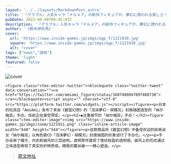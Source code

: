 ```yaml
---
layout: '../../layouts/MarkdownPost.astro'
title: '『グラブル』人気キャラ「ナルメア」の新作フィギュアが、夢幻に誘われる美しさ！無数の蝶が舞い上がる迫力のエフェクトパーツにも注目'
pubDate: 2023-08-08T08:45:03Z
description: '『グラブル』人気キャラ「ナルメア」の新作フィギュアが、夢幻に誘われる美しさ！無数の蝶が舞い上がる迫力のエフェクトパーツにも注目'
author: '《鈴木伊玖馬》'
cover:
  url: 'https://www.inside-games.jp/imgs/ogp_f/1221930.jpg'
  square: 'https://www.inside-games.jp/imgs/ogp_f/1221930.jpg'
  alt: "cover"
tags: ["news","游戏"]
theme: 'light'
featured: false
---
```


![cover](https://www.inside-games.jp/imgs/ogp_f/1221930.jpg)

    <figure class="ctms-editor-twitter"><blockquote class="twitter-tweet" data-conversation=""><a href="https://twitter.com/amiami_figure/status/1687486047897460738"></a></blockquote><script async="" charset="utf-8" src="https://platform.twitter.com/widgets.js"></script></figure><p>日本的玩具店「AmiAmi」发布了来自《碧蓝幻想》的「泡沫夢幻・胡蝶刃」封面插图造型的「纳尔梅亚」手办。目前正在接受预定。</p><h2>◆注重细节的「纳尔梅亚」手办！</h2><figure class="ctms-editor-image"><img src="https://www.inside-games.jp/imgs/zoom/1221911.png" class="inline-article-image" width="640" height="544"></figure><p>这款商品将《碧蓝幻想》中备受欢迎的妖艳淑女「纳尔梅亚」以角色歌CD「泡沫夢幻・胡蝶刃」封面插图的形象进行了手办化。</p><p>手办采用了帽子、内衣和披风的三层结构。透明零件展现了雪纺轻盈的透明感。披风上的花纹通过立体造型再现了真实的织物质感。精致的蕾丝被一一精心塑造。</p>

>[原文地址](https://www.inside-games.jp/article/2023/08/08/147712.html)  